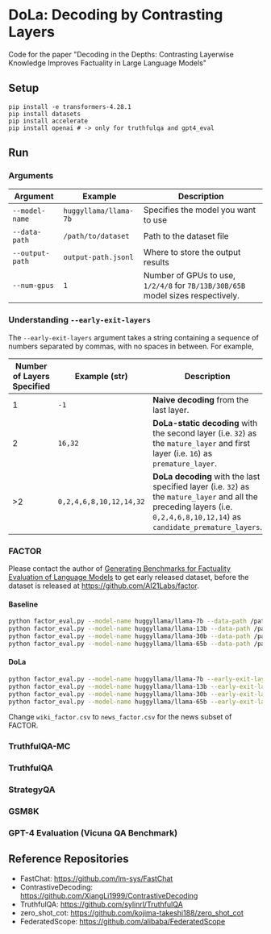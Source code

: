 DoLa: Decoding by Contrasting Layers
===

Code for the paper "Decoding in the Depths: Contrasting Layerwise Knowledge Improves Factuality in Large Language Models"

## Setup

```
pip install -e transformers-4.28.1
pip install datasets
pip install accelerate
pip install openai # -> only for truthfulqa and gpt4_eval
```

## Run


### Arguments

| Argument        | Example           | Description   |
| --------------- | ----------------- | ------------- |
| `--model-name`  | `huggyllama/llama-7b` | Specifies the model you want to use |
| `--data-path`   | `/path/to/dataset` | Path to the dataset file |
| `--output-path` | `output-path.jsonl` | Where to store the output results |
| `--num-gpus`    | `1` | Number of GPUs to use, `1/2/4/8` for `7B/13B/30B/65B` model sizes respectively.  |

### Understanding `--early-exit-layers`

The `--early-exit-layers` argument takes a string containing a sequence of numbers separated by commas, with no spaces in between. For example, 


| Number of Layers Specified  | Example (str)     | Description                                                                                     |
| ---------------------------| ------------- | ----------------------------------------------------------------------------------------------- |
| 1                          | `-1`      | **Naive decoding** from the last layer.       |
| 2                          | `16,32`   | **DoLa-static decoding** with the second layer (i.e. `32`) as the `mature_layer` and first layer (i.e. `16`) as `premature_layer`. |
| >2                         | `0,2,4,6,8,10,12,14,32`    | **DoLa decoding** with the last specified layer (i.e. `32`) as the `mature_layer` and all the preceding layers (i.e. `0,2,4,6,8,10,12,14`) as `candidate_premature_layers`. |

### FACTOR
Please contact the author of [Generating Benchmarks for Factuality Evaluation of Language Models](https://arxiv.org/abs/2307.06908) to get early released dataset, before the dataset is released at https://github.com/AI21Labs/factor.

#### Baseline
```bash
python factor_eval.py --model-name huggyllama/llama-7b --data-path /path/to/wiki_factor.csv --output-path output-path.jsonl --num-gpus 1
python factor_eval.py --model-name huggyllama/llama-13b --data-path /path/to/wiki_factor.csv --output-path output-path.jsonl --num-gpus 2
python factor_eval.py --model-name huggyllama/llama-30b --data-path /path/to/wiki_factor.csv --output-path output-path.jsonl --num-gpus 4
python factor_eval.py --model-name huggyllama/llama-65b --data-path /path/to/wiki_factor.csv --output-path output-path.jsonl --num-gpus 8
```

#### DoLa
```bash
python factor_eval.py --model-name huggyllama/llama-7b --early-exit-layers 0,2,4,6,8,10,12,14,32 --data-path /path/to/wiki_factor.csv --output-path output-path.jsonl --num-gpus 1
python factor_eval.py --model-name huggyllama/llama-13b --early-exit-layers 0,2,4,6,8,10,12,14,16,18,40 --data-path /path/to/wiki_factor.csv --output-path output-path.jsonl --num-gpus 2
python factor_eval.py --model-name huggyllama/llama-30b --early-exit-layers 0,2,4,6,8,10,12,14,16,18,60 --data-path /path/to/wiki_factor.csv --output-path output-path.jsonl --num-gpus 4
python factor_eval.py --model-name huggyllama/llama-65b --early-exit-layers 0,2,4,6,8,10,12,14,16,18,80 --data-path /path/to/wiki_factor.csv --output-path output-path.jsonl --num-gpus 8
```

Change `wiki_factor.csv` to `news_factor.csv` for the news subset of FACTOR.

### TruthfulQA-MC

### TruthfulQA

### StrategyQA

### GSM8K

### GPT-4 Evaluation (Vicuna QA Benchmark)



## Reference Repositories
- FastChat: https://github.com/lm-sys/FastChat
- ContrastiveDecoding: https://github.com/XiangLi1999/ContrastiveDecoding
- TruthfulQA: https://github.com/sylinrl/TruthfulQA
- zero_shot_cot: https://github.com/kojima-takeshi188/zero_shot_cot
- FederatedScope: https://github.com/alibaba/FederatedScope

